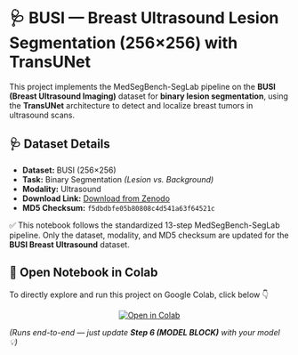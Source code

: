 # 🩺 BUSI — Breast Ultrasound Lesion Segmentation (256×256) with TransUNet

This project implements the MedSegBench-SegLab pipeline on the **BUSI (Breast Ultrasound Imaging)** dataset for **binary lesion segmentation**, using the **TransUNet** architecture to detect and localize breast tumors in ultrasound scans.

## 🩺 Dataset Details
- **Dataset:** BUSI (256×256)
- **Task:** Binary Segmentation *(Lesion vs. Background)*
- **Modality:** Ultrasound
- **Download Link:** [Download from Zenodo](https://zenodo.org/records/13358372/files/busi_256.npz?download=1)
- **MD5 Checksum:** `f5dbdbfe05b80808c4d541a63f64521c`

✅ This notebook follows the standardized 13-step MedSegBench-SegLab pipeline. Only the dataset, modality, and MD5 checksum are updated for the **BUSI Breast Ultrasound** dataset.

## 🚀 Open Notebook in Colab

To directly explore and run this project on Google Colab, click below 👇  

<p align="center">
  <a href="https://colab.research.google.com/github/HussamUmer/MedSegBench-SegLab/blob/main/BUSI_Binary_TransUNet256
/notebook/BUSI_Binary_TransUNet256.ipynb" target="_blank">
    <img src="https://colab.research.google.com/assets/colab-badge.svg" alt="Open in Colab"/>
  </a>
</p>

*(Runs end-to-end — just update **Step 6 (MODEL BLOCK)** with your model 💡)*
